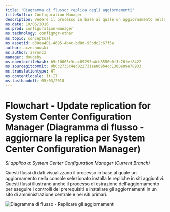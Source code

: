 ```yaml
---
title: 'Diagramma di flusso: replica degli aggiornamenti'
titleSuffix: Configuration Manager
description: Vedere il processo in base al quale un aggiornamento nella console selezionato installa le repliche in siti aggiuntivi.
ms.date: 10/06/2016
ms.prod: configuration-manager
ms.technology: configmgr-other
ms.topic: conceptual
ms.assetid: d38ea401-4695-4b4c-bd8d-95bdc2c67f5a
author: aczechowski
ms.author: aaroncz
manager: dougeby
ms.openlocfilehash: b9c10805c3cac89293b4cb8550b0f3c76fef8422
ms.sourcegitcommit: 0b0c2735c4ed822731ae069b4cc1380e89e78933
ms.translationtype: HT
ms.contentlocale: it-IT
ms.lasthandoff: 05/03/2018
---
```

# <a name="flowchart---update-replication-for-system-center-configuration-manager"></a>Flowchart - Update replication for System Center Configuration Manager (Diagramma di flusso - aggiornare la replica per System Center Configuration Manager)

*Si applica a: System Center Configuration Manager (Current Branch)*

Questi flussi di dati visualizzano il processo in base al quale un aggiornamento nella console selezionato installa le repliche in siti aggiuntivi. Questi flussi illustrano anche il processo di estrazione dell'aggiornamento per eseguire i controlli dei prerequisiti e installare gli aggiornamenti in un sito di amministrazione centrale e nei siti primari.  

 ![Diagramma di flusso - Replicare gli aggiornamenti](media/Flowchart---Replicate-updates.png)  
